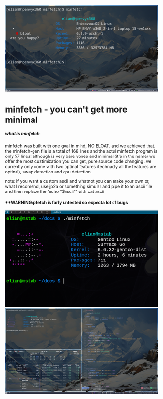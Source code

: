 ![Project Logo](images/big.png)
# minfetch - you can't get more minimal
##### what is minfetch

minfetch was built with one goal in mind, NO BLOAT. and we achieved that. 
the minfetch-gen file is a total of 168 lines and the actul minfetch 
program is only 57 lines! although is very bare vones and minimal (it's
in the name) we offer the most cuztimization you can get, pure source 
code changing. we currently only come with two optinal features (technacly 
all the features are optinal), swap detection and cpu detection. 

note: if you want a custom ascii and whatnot you can make your own or, what I recomend, use jp2a or something simular and pipe it to an ascii file and then replace the 'echo "$ascii"' with cat ascii

#### **WARNING:pfetch is farly untested so expecta lot of bugs

![gent](images/gentoo.png)
![eos](images/ascii++.png)
